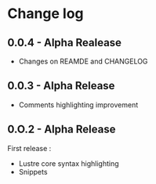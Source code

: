 # Change log

## 0.0.4 - Alpha Realease

- Changes on REAMDE and CHANGELOG

## 0.0.3 - Alpha Release

- Comments highlighting improvement

## 0.O.2 - Alpha Release
First release :
- Lustre core syntax highlighting
- Snippets